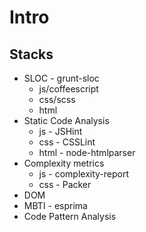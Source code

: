 # Intro

## Stacks

* SLOC - grunt-sloc
  - js/coffeescript
  - css/scss
  - html
* Static Code Analysis
  - js - JSHint
  - css - CSSLint
  - html - node-htmlparser
* Complexity metrics
  - js - complexity-report
  - css - Packer
* DOM
* MBTI - esprima
* Code Pattern Analysis

